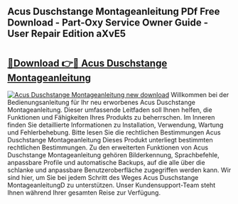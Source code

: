 ## Acus Duschstange Montageanleitung PDf Free Download - Part-Oxy Service Owner Guide - User Repair Edition aXvE5

# <h2><a href="http://df6icl.blite.top/?on=Acus+Duschstange+Montageanleitung">🔗Download 👉🔴 Acus Duschstange Montageanleitung</a></h2>

[![Acus Duschstange Montageanleitung new download](https://i.imgur.com/lujVjoI.png)](http://df6icl.blite.top/?on=Acus+Duschstange+Montageanleitung)
Willkommen bei der Bedienungsanleitung für Ihr neu erworbenes Acus Duschstange Montageanleitung. Dieser umfassende Leitfaden soll Ihnen helfen, die Funktionen und Fähigkeiten Ihres Produkts zu beherrschen. Im Inneren finden Sie detaillierte Informationen zu Installation, Verwendung, Wartung und Fehlerbehebung. Bitte lesen Sie die rechtlichen Bestimmungen Acus Duschstange Montageanleitung Dieses Produkt unterliegt bestimmten rechtlichen Bestimmungen. Zu den erweiterten Funktionen von Acus Duschstange Montageanleitung gehören Bilderkennung, Sprachbefehle, anpassbare Profile und automatische Backups, auf die alle über die schlanke und anpassbare Benutzeroberfläche zugegriffen werden kann. Wir sind hier, um Sie bei jedem Schritt des Weges Acus Duschstange MontageanleitungD zu unterstützen. Unser Kundensupport-Team steht Ihnen während Ihrer gesamten Reise zur Verfügung.
